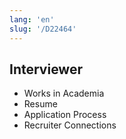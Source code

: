 ```yaml
---
lang: 'en'
slug: '/D22464'
---
```


## Interviewer

- Works in Academia
- Resume
- Application Process
- Recruiter Connections
